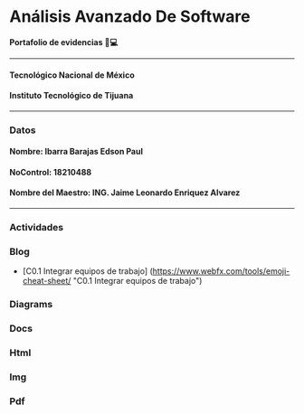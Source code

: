 # Análisis Avanzado De Software
**Portafolio de evidencias :file_folder::computer:**
___
#### Tecnológico Nacional de México
#### Instituto Tecnológico de Tijuana
___
### **Datos**
#### Nombre: Ibarra Barajas Edson Paul
#### NoControl: 18210488
#### Nombre del Maestro: ING. Jaime Leonardo Enriquez Alvarez
___
### Actividades
### Blog
- [C0.1 Integrar equipos de trabajo] (https://www.webfx.com/tools/emoji-cheat-sheet/ "C0.1 Integrar equipos de trabajo") 
### Diagrams
### Docs
### Html
### Img
### Pdf 
